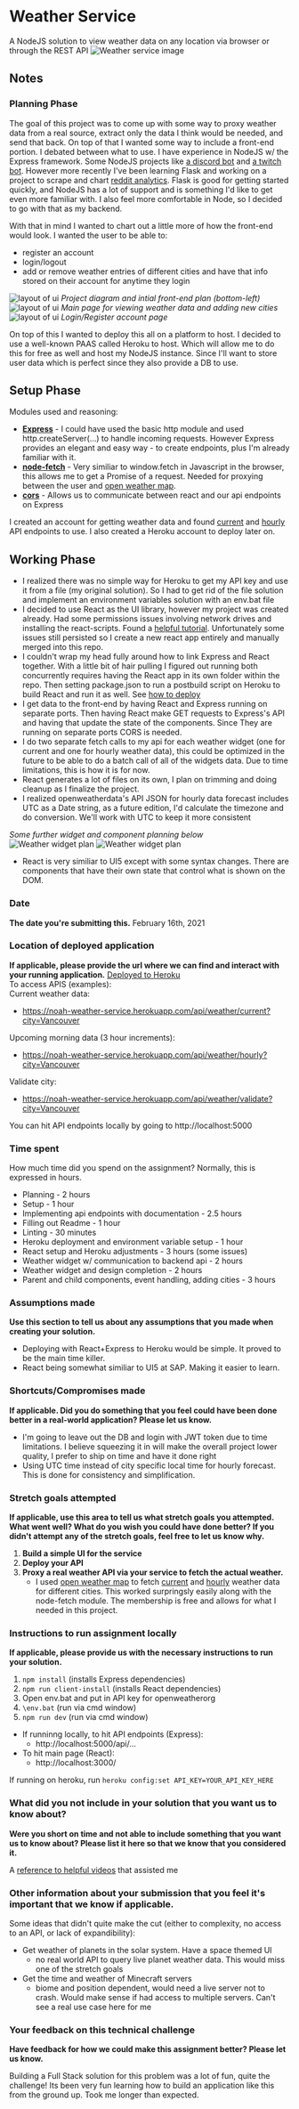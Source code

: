 # Weather Service
A NodeJS solution to view weather data on any location via browser or through the REST API
![Weather service image](images/weather_service.jpg)

## Notes
### Planning Phase
The goal of this project was to come up with some way to proxy weather data from a real source, extract only the data I think would be needed, and send that back. On top of that I wanted some way to include a front-end portion.
I debated between what to use. I have experience in NodeJS w/ the Express framework. Some NodeJS projects like [a discord bot](https://github.com/duecknoah/basic_bot) and [a twitch bot](https://github.com/duecknoah/tmi_bots). However more recently I've been learning Flask and working on a project to scrape and chart [reddit analytics](https://github.com/wilshum/Reddit-Analytics). Flask is good for getting started quickly, and NodeJS has a lot of support and is something I'd like to get even more familiar with. I also feel more comfortable in Node, so I decided to go with that as my backend.

With that in mind I wanted to chart out a little more of how the front-end would look. I wanted the user to be able to:
- register an account
- login/logout
- add or remove weather entries of different cities and have that info stored on their account for anytime they login

![layout of ui](images/planning1.jpg)
*Project diagram and intial front-end plan (bottom-left)*
![layout of ui](images/planning2.jpg)
*Main page for viewing weather data and adding new cities*
![layout of ui](images/planning3.jpg)
*Login/Register account page*

On top of this I wanted to deploy this all on a platform to host. I decided to use a well-known PAAS called Heroku to host. Which will allow me to do this for free as well and host my NodeJS instance. Since I'll want to store user data which is perfect since they also provide a DB to use.

## Setup Phase
Modules used and reasoning:
- [**Express**](https://www.npmjs.com/package/express) - I could have used the basic http module and used http.createServer(...) to handle incoming requests. However Express provides an elegant and easy way - to create endpoints, plus I'm already familiar with it.
- [**node-fetch**](https://www.npmjs.com/package/node-fetch) - Very similiar to window.fetch in Javascript in the browser, this allows me to get a Promise of a request. Needed for proxying between the user and [open weather map](https://openweathermap.org/).
- [**cors**](https://www.npmjs.com/package/cors) - Allows us to communicate between react and our api endpoints on Express

I created an account for getting weather data and found [current](https://openweathermap.org/current) and [hourly](https://openweathermap.org/forecast5) API endpoints to use. I also created a Heroku account to deploy later on.

## Working Phase
- I realized there was no simple way for Heroku to get my API key and use it from a file (my original solution). So I had to get rid of the file solution and implement an environment variables solution with an env.bat file
- I decided to use React as the UI library, however my project was created already. Had some permissions issues involving network drives and installing the react-scripts. Found a [helpful tutorial](https://medium.com/@fredrikanderzon/adding-create-react-app-scripts-to-an-existing-project-207cfe3cd190). Unfortunately some issues still persisted so I create a new react app entirely and manually merged into this repo.
- I couldn't wrap my head fully around how to link Express and React together. With a little bit of hair pulling I figured out running both concurrently requires having the React app in its own folder within the repo. Then setting package.json to run a postbuild script on Heroku to build React and run it as well. See [how to deploy](https://daveceddia.com/deploy-react-express-app-heroku/#:~:text=Now%20start%20up%20the%20React,the%20whole%20thing%20to%20Heroku.)
- I get data to the front-end by having React and Express running on separate ports. Then having React make GET requests to Express's API and having that update the state of the components. Since They are running on separate ports CORS is needed.
- I do two separate fetch calls to my api for each weather widget (one for current and one for hourly weather data), this could be optimized in the future to be able to do a batch call of all of the widgets data. Due to time limitations, this is how it is for now.
- React generates a lot of files on its own, I plan on trimming and doing cleanup as I finalize the project.
- I realized openweatherdata's API JSON for hourly data forecast includes UTC as a Date string, as a future edition, I'd calculate the timezone and do conversion. We'll work with UTC to keep it more consistent

*Some further widget and component planning below*
![Weather widget plan](/images/planning4.jpg)
![Weather widget plan](/images/planning5.jpg)

- React is very similiar to UI5 except with some syntax changes. There are components that have their own state that control what is shown on the DOM.
### Date
**The date you're submitting this.**
February 16th, 2021

### Location of deployed application
**If applicable, please provide the url where we can find and interact with your running application.**
[Deployed to Heroku](https://noah-weather-service.herokuapp.com/) <br />
To access APIS (examples): <br />
Current weather data:
- https://noah-weather-service.herokuapp.com/api/weather/current?city=Vancouver

Upcoming morning data (3 hour increments):
- https://noah-weather-service.herokuapp.com/api/weather/hourly?city=Vancouver

Validate city:
- https://noah-weather-service.herokuapp.com/api/weather/validate?city=Vancouver

You can hit API endpoints locally by going to http://localhost:5000
### Time spent
How much time did you spend on the assignment? Normally, this is expressed in hours.

- Planning - 2 hours
- Setup - 1 hour
- Implementing api endpoints with documentation - 2.5 hours
- Filling out Readme - 1 hour
- Linting - 30 minutes
- Heroku deployment and environment variable setup - 1 hour
- React setup and Heroku adjustments - 3 hours (some issues)
- Weather widget w/ communication to backend api - 2 hours
- Weather widget and design completion - 2 hours
- Parent and child components, event handling, adding cities - 3 hours

### Assumptions made
**Use this section to tell us about any assumptions that you made when creating your solution.**
- Deploying with React+Express to Heroku would be simple. It proved to be the main time killer.
- React being somewhat similiar to UI5 at SAP. Making it easier to learn.

### Shortcuts/Compromises made
**If applicable. Did you do something that you feel could have been done better in a real-world application? Please let us know.**
- I'm going to leave out the DB and login with JWT token due to time limitations. I believe squeezing it in will make the overall project lower quality, I prefer to ship on time and have it done right
- Using UTC time instead of city specific local time for hourly forecast. This is done for consistency and simplification.

### Stretch goals attempted
**If applicable, use this area to tell us what stretch goals you attempted. What went well? What do you wish you
could have done better? If you didn't attempt any of the stretch goals, feel free to let us know why.**

1. **Build a simple UI for the service**
2. **Deploy your API**
3. **Proxy a real weather API via your service to fetch the actual weather.**
     - I used [open weather map](https://openweathermap.org/) to fetch [current](https://openweathermap.org/current) and [hourly](https://openweathermap.org/forecast5) weather data for different cities. This worked surpringsly easily along with the node-fetch module. The membership is free and allows for what I needed in this project.

### Instructions to run assignment locally
**If applicable, please provide us with the necessary instructions to run your solution.**
1. `npm install` (installs Express dependencies)
2. `npm run client-install` (installs React dependencies)
3. Open env.bat and put in API key for openweatherorg
4. `\env.bat` (run via cmd window)
5. `npm run dev` (run via cmd window)

- If runninng locally, to hit API endpoints (Express):
   - http://localhost:5000/api/...
- To hit main page (React):
  - http://localhost:3000/


If running on heroku, run `heroku config:set API_KEY=YOUR_API_KEY_HERE`

### What did you not include in your solution that you want us to know about?
**Were you short on time and not able to include something that you want us to know
about? Please list it here so that we know that you considered it.**

A [reference to helpful videos](https://www.youtube.com/playlist?list=PLK1RhMgTzsChttnZgT0ck_fbK3_iW9nBg) that assisted me

### Other information about your submission that you feel it's important that we know if applicable.
Some ideas that didn't quite make the cut (either to complexity, no access to an API, or lack of expandibility):
- Get weather of planets in the solar system. Have a space themed UI
  - no real world API to query live planet weather data. This would miss one of the stretch goals
- Get the time and weather of Minecraft servers
  - biome and position dependent, would need a live server not to crash. Would make sense if had access to multiple servers. Can't see a real use case here for me

### Your feedback on this technical challenge
**Have feedback for how we could make this assignment better? Please let us know.**

Building a Full Stack solution for this problem was a lot of fun, quite the challenge! Its been very fun learning how to build an application like this from the ground up. Took me longer than expected.